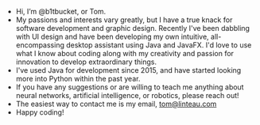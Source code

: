 - Hi, I’m @b1tbucket, or Tom.
- My passions and interests vary greatly, but I have a true knack for software development and graphic design. Recently I've been dabbling with UI design and have been developing my own intuitive, all-encompassing desktop assistant using Java and JavaFX. I'd love to use what I know about coding along with my creativity and passion for innovation to develop extraordinary things.
- I've used Java for development since 2015, and have started looking more into Python within the past year.
- If you have any suggestions or are willing to teach me anything about neural networks, artificial intelligence, or robotics, please reach out!
- The easiest way to contact me is my email, tom@linteau.com
- Happy coding!

<!---
b1tbucket/b1tbucket is a ✨ special ✨ repository because its `README.md` (this file) appears on your GitHub profile.
You can click the Preview link to take a look at your changes.
--->
